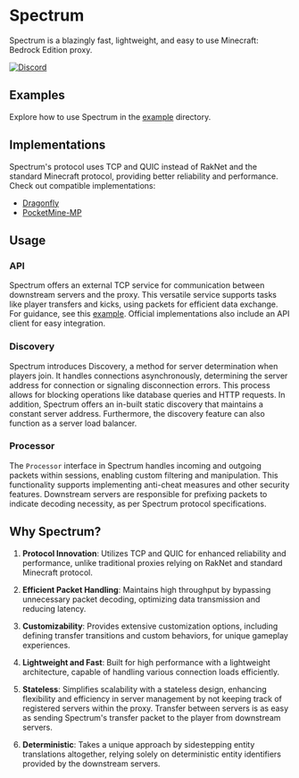 # Spectrum

Spectrum is a blazingly fast, lightweight, and easy to use Minecraft: Bedrock Edition proxy.

[![Discord](https://img.shields.io/discord/1225942695604912279.svg?label=discord&color=7289DA&logo=discord&style=for-the-badge)](https://discord.com/invite/9TPKfeKvK2)

## Examples

Explore how to use Spectrum in the [example](example) directory.

## Implementations

Spectrum's protocol uses TCP and QUIC instead of RakNet and the standard Minecraft protocol, providing better reliability and performance. Check out compatible implementations:

- [Dragonfly](https://github.com/cooldogedev/spectrum-df)
- [PocketMine-MP](https://github.com/cooldogedev/spectrum-pm)

## Usage

### API

Spectrum offers an external TCP service for communication between downstream servers and the proxy. This versatile service supports tasks like player transfers and kicks, using packets for efficient data exchange. For guidance, see this [example](example/api.go). Official implementations also include an API client for easy integration.

### Discovery

Spectrum introduces Discovery, a method for server determination when players join. It handles connections asynchronously, determining the server address for connection or signaling disconnection errors. This process allows for blocking operations like database queries and HTTP requests. In addition, Spectrum offers an in-built static discovery that maintains a constant server address. Furthermore, the discovery feature can also function as a server load balancer.

### Processor

The `Processor` interface in Spectrum handles incoming and outgoing packets within sessions, enabling custom filtering and manipulation. This functionality supports implementing anti-cheat measures and other security features. Downstream servers are responsible for prefixing packets to indicate decoding necessity, as per Spectrum protocol specifications.

## Why Spectrum?
1. **Protocol Innovation**: Utilizes TCP and QUIC for enhanced reliability and performance, unlike traditional proxies relying on RakNet and standard Minecraft protocol.

2. **Efficient Packet Handling**: Maintains high throughput by bypassing unnecessary packet decoding, optimizing data transmission and reducing latency.

3. **Customizability**: Provides extensive customization options, including defining transfer transitions and custom behaviors, for unique gameplay experiences.

4. **Lightweight and Fast**: Built for high performance with a lightweight architecture, capable of handling various connection loads efficiently.

5. **Stateless**: Simplifies scalability with a stateless design, enhancing flexibility and efficiency in server management by not keeping track of registered servers within the proxy. Transfer between servers is as easy as sending Spectrum's transfer packet to the player from downstream servers.

6. **Deterministic**: Takes a unique approach by sidestepping entity translations altogether, relying solely on deterministic entity identifiers provided by the downstream servers.
